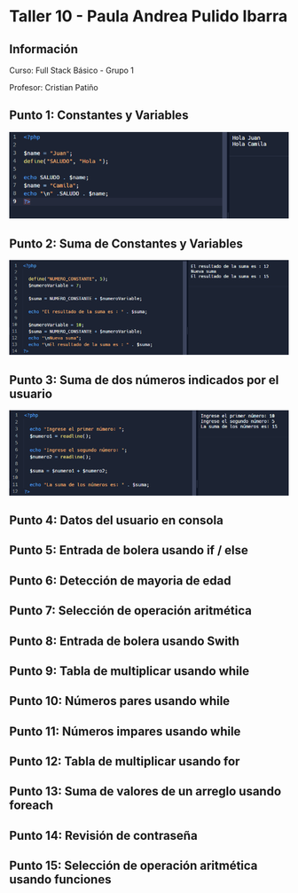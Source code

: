 <h1>Taller 10 - Paula Andrea Pulido Ibarra</h1>

<h2>Información</h2>
<p>Curso: Full Stack Básico - Grupo 1</p>
<p>Profesor: Cristian Patiño</p>

<h2>Punto 1: Constantes y Variables</h2>
<img src="./public/images/punto-1.png" alt = "punto 1">

<h2>Punto 2: Suma de Constantes y Variables</h2>
<img src="./public/images/punto-2.PNG" alt = "punto 2">

<h2>Punto 3: Suma de dos números indicados por el usuario</h2>
<img src="./public/images/punto-3.PNG" alt = "punto 3">

<h2>Punto 4: Datos del usuario en consola</h2>
<h2>Punto 5: Entrada de bolera usando if / else</h2>
<h2>Punto 6: Detección de mayoria de edad</h2>
<h2>Punto 7: Selección de operación aritmética</h2>
<h2>Punto 8: Entrada de bolera usando Swith</h2>
<h2>Punto 9: Tabla de multiplicar usando while</h2>
<h2>Punto 10: Números pares usando while</h2>
<h2>Punto 11: Números impares usando while</h2>
<h2>Punto 12: Tabla de multiplicar usando for</h2>
<h2>Punto 13: Suma de valores de un arreglo usando foreach</h2>
<h2>Punto 14: Revisión de contraseña</h2>
<h2>Punto 15: Selección de operación aritmética usando funciones</h2>